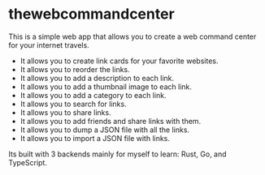 # thewebcommandcenter

This is a simple web app that allows you to create a web command center for your internet travels.
- It allows you to create link cards for your favorite websites.
- It allows you to reorder the links.
- It allows you to add a description to each link.
- It allows you to add a thumbnail image to each link.
- It allows you to add a category to each link.
- It allows you to search for links.
- It allows you to share links.
- It allows you to add friends and share links with them.
- It allows you to dump a JSON file with all the links.
- It allows you to import a JSON file with links.

Its built with 3 backends mainly for myself to learn: Rust, Go, and TypeScript.
